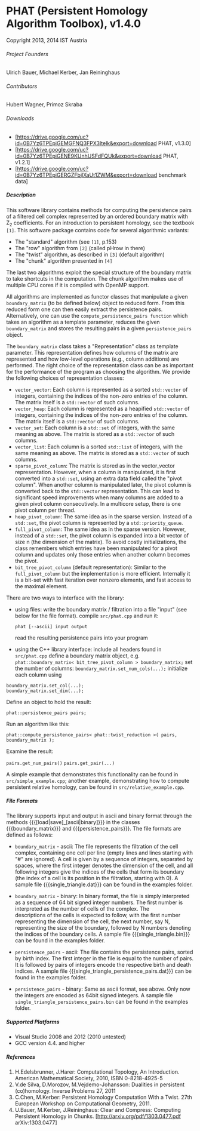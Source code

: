 # PHAT (Persistent Homology Algorithm Toolbox), v1.4.0
Copyright 2013, 2014 IST Austria

###### Project Founders

Ulrich Bauer, Michael Kerber, Jan Reininghaus

###### Contributors

Hubert Wagner, Primoz Skraba

###### Downloads
  * [https://drive.google.com/uc?id=0B7Yz6TPEpiGEMGFNQ3FPX3ltelk&export=download PHAT, v1.3.0]
  * [https://drive.google.com/uc?id=0B7Yz6TPEpiGENE9KUnhUSFdFQUk&export=download PHAT, v1.2.1]
  * [https://drive.google.com/uc?id=0B7Yz6TPEpiGERGZFbjlXaUt1ZWM&export=download benchmark data]

##### Description

This software library contains methods for computing the persistence pairs of a 
filtered cell complex represented by an ordered boundary matrix with Z<sub>2</sub> coefficients. 
For an introduction to persistent homology, see the textbook `[1]`. This software package
contains code for several algorithmic variants:

  * The "standard" algorithm (see `[1]`, p.153)
  * The "row" algorithm from `[2]` (called pHrow in there)
  * The "twist" algorithm, as described in `[3]` (default algorithm)
  * The "chunk" algorithm presented in `[4]` 

The last two algorithms exploit the special structure of the boundary matrix
to take shortcuts in the computation. The chunk algorithm makes use of multiple 
CPU cores if it is compiled with OpenMP support.

All algorithms are implemented as functor classes that manipulate a given `boundary_matrix` (to be defined below) object to reduced form. 
From this reduced form one can then easily extract the persistence pairs. 
Alternatively, one can use the `compute_persistence_pairs function` which takes an algorithm as a template parameter, reduces the given `boundary_matrix` and stores the resulting pairs in a given `persistence_pairs` object.

The `boundary_matrix` class takes a "Representation" class as template parameter. This representation defines
how columns of the matrix are represented and how low-level operations 
(e.g., column additions) are performed. The right choice of the representation
class can be as important for the performance of the program as choosing the
algorithm. We provide the following choices of representation classes:

  * `vector_vector`: Each column is represented as a sorted `std::vector` of integers, containing the indices of the non-zero entries of the column. The matrix itself is a `std::vector` of such columns.
  * `vector_heap`: Each column is represented as a heapified `std::vector` of integers, containing the indices of the non-zero entries of the column. The matrix itself is a `std::vector` of such columns.
  * `vector_set`: Each column is a `std::set` of integers, with the same meaning as above. The matrix is stored as a `std::vector` of such columns.
  * `vector_list`: Each column is a sorted `std::list` of integers, with the same meaning as above. The matrix is stored as a `std::vector` of such columns.
  * `sparse_pivot_column`: The matrix is stored as in the vector_vector representation. However, when a column is manipulated, it is first  converted into a `std::set`, using an extra data field called the "pivot column".  When another column is manipulated later, the pivot column is converted back to  the `std::vector` representation. This can lead to significant speed improvements when many columns  are added to a given pivot column consecutively. In a multicore setup, there is one pivot column per thread.
  * `heap_pivot_column`: The same idea as in the sparse version. Instead of a `std::set`, the pivot column is represented by a `std::priority_queue`. 
  * `full_pivot_column`: The same idea as in the sparse version. However, instead of a `std::set`, the pivot column is expanded into a bit vector of size n (the dimension of the matrix). To avoid costly initializations, the class remembers which entries have been manipulated for a pivot column and updates only those entries when another column becomes the pivot.
  * `bit_tree_pivot_column` (default representation): Similar to the `full_pivot_column` but the implementation is more efficient. Internally it is a bit-set with fast iteration over nonzero elements, and fast access to the maximal element. 
  
There are two ways to interface with the library:

  * using files: 
    write the boundary matrix / filtration into a file "input" (see below for the file format). 
    compile `src/phat.cpp` and run it:
    ```
    phat [--ascii] input output
    ```
    read the resulting persistence pairs into your program 

  * using the C++ library interface:
    include all headers found in `src/phat.cpp`
    define a boundary matrix object, e.g. 
`phat::boundary_matrix< bit_tree_pivot_column > boundary_matrix;`
    set the number of columns:
`boundary_matrix.set_num_cols(...);`
    initialize each column using 

```
boundary_matrix.set_col(...);
boundary_matrix.set_dim(...);
```


Define an object to hold the result:

`phat::persistence_pairs pairs;`


Run an algorithm like this:

`phat::compute_persistence_pairs< phat::twist_reduction >( pairs, boundary_matrix );`


Examine the result: 

`pairs.get_num_pairs()`
`pairs.get_pair(...)`

 	
A simple example that demonstrates this functionality can be found in `src/simple_example.cpp`; another example, demonstrating how to compute persistent relative homology, can be found in `src/relative_example.cpp`.

##### File Formats

The library supports input and output in ascii and binary format
through the methods {{{[load|save]_[ascii|binary]}}} in the classes {{{boundary_matrix}}} 
and {{{persistence_pairs}}}. The file formats are defined as follows:

* `boundary_matrix` - ascii:
	The file represents the filtration of the cell complex, containing one cell 
	per line (empty lines and lines starting with "#" are ignored). A cell is given by 
	a sequence of integers, separated by spaces, where the first integer denotes the
	dimension of the cell, and all following integers give the indices
	of the cells that form its boundary (the index of a cell is its position 
	in the filtration, starting with 0). 
	A sample file {{{single_triangle.dat}}} can be found in the examples folder.

* `boundary_matrix` - binary:
	In binary format, the file is simply interpreted as a sequence of 64 bit signed integer 
	numbers. The first number is interpreted as the number of cells of the complex. The 	
	descriptions of the cells is expected to follow, with the first number representing the 
	dimension of the cell, the next number, say N, representing the size of the boundary, 
	followed by N numbers denoting the indices of the boundary cells. 
	A sample file {{{single_triangle.bin}}} can be found in the examples folder.

* `persistence_pairs` - ascii: 
	The file contains the persistence pairs, sorted by birth index. The first integer in the
	file is equal to the number of pairs. It is followed by pairs of integers encode the 
	respective birth and death indices. 
	A sample file {{{single_triangle_persistence_pairs.dat}}} can be found in the examples folder.

* `persistence_pairs` - binary: 
	Same as ascii format, see above. Only now the integers are encoded as 64bit signed integers.
	A sample file `single_triangle_persistence_pairs.bin` can be found in the examples folder.

##### Supported Platforms
  * Visual Studio 2008 and 2012 (2010 untested)
  * GCC version 4.4. and higher

##### References

  1. H.Edelsbrunner, J.Harer: Computational Topology, An Introduction. American Mathematical Society, 2010, ISBN 0-8218-4925-5
  2. V.de Silva, D.Morozov, M.Vejdemo-Johansson: Dualities in persistent (co)homology. Inverse Problems 27, 2011
  3. C.Chen, M.Kerber: Persistent Homology Computation With a Twist. 27th European Workshop on Computational Geometry, 2011.
  4. U.Bauer, M.Kerber, J.Reininghaus: Clear and Compress: Computing Persistent Homology in Chunks. [http://arxiv.org/pdf/1303.0477.pdf arXiv:1303.0477]
